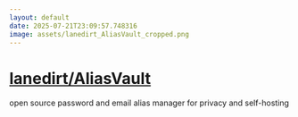 ```yaml
---
layout: default
date: 2025-07-21T23:09:57.748316
image: assets/lanedirt_AliasVault_cropped.png
---
```


# [lanedirt/AliasVault](https://github.com/lanedirt/AliasVault)

open source password and email alias manager for privacy and self-hosting
